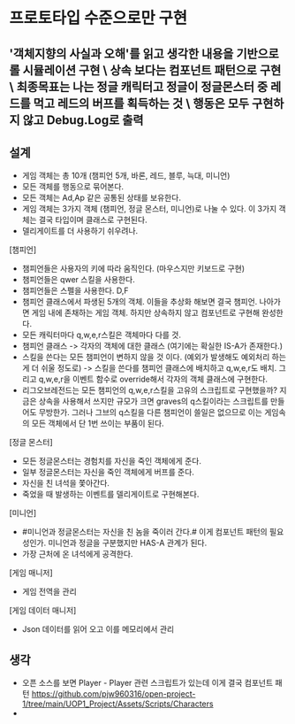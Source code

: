 # 프로토타입 수준으로만 구현
## '객체지향의 사실과 오해'를 읽고 생각한 내용을 기반으로 롤 시뮬레이션 구현 \ 상속 보다는 컴포넌트 패턴으로 구현 \ 최종목표는 나는 정글 캐릭터고 정글이 정글몬스터 중 레드를 먹고 레드의 버프를 획득하는 것 \ 행동은 모두 구현하지 않고 Debug.Log로 출력

## 설계
- 게임 객체는 총 10개 (챔피언 5개, 바론, 레드, 블루, 늑대, 미니언)
- 모든 객체를 행동으로 묶어본다.
- 모든 객체는 Ad,Ap 같은 공통된 상태를 보유한다.
- 게임 객체는 3가지 객체 (챔피언, 정글 몬스터, 미니언)로 나눌 수 있다. 이 3가지 객체는 결국 타입이며 클래스로 구현된다.
- 델리게이트를 더 사용하기 쉬우려나.

[챔피언]
- 챔피언들은 사용자의 키에 따라 움직인다. (마우스지만 키보드로 구현)
- 챔피언들은 qwer 스킬을 사용한다.
- 챔피언들은 스펠을 사용한다. D,F
- 챔피언 클래스에서 파생된 5개의 객체. 이들을 추상화 해보면 결국 챔피언. 나아가면 게임 내에 존채하는 게임 객체. 하지만 상속하지 않고 컴포넌트로 구현해 완성한다.
- 모든 캐릭터마다 q,w,e,r스킬은 객체마다 다를 것. 
- 챔피언 클래스 -> 각자의 객체에 대한 클래스 (여기에는 확실한 IS-A가 존재한다.)
- 스킬을 쓴다는 모든 챔피언이 변하지 않을 것 이다. (예외가 발생해도 예외처리 하는게 더 쉬울 정도로) -> 스킬을 쓴다를 챔피언 클래스에 배치하고 q,w,e,r도 배치. 그리고 q,w,e,r을 이벤트 함수로 override해서 각자의 객체 클래스에 구현한다.
- 리그오브레전드는 모든 챔피언의 q,w,e,r스킬을 고유의 스크립트로 구현했을까? 지금은 상속을 사용해서 쓰지만 규모가 크면 graves의 q스킬이라는 스크립트를 만들어도 무방한가. 그러나 그브의 q스킬을 다른 챔피언이 쓸일은 없으므로 이는 게임속의 모든 객체에서 단 1번 쓰이는 부품이 된다.

[정글 몬스터]
- 모든 정글몬스터는 경험치를 자신을 죽인 객체에게 준다. 
- 일부 정글몬스터는 자신을 죽인 객체에게 버프를 준다.
- 자신을 친 녀석을 쫓아간다.
- 죽었을 때 발생하는 이벤트를 델리게이트로 구현해본다.

[미니언]
- #미니언과 정글몬스터는 자신을 친 놈을 죽이러 간다.# 이게 컴포넌트 패턴의 필요성인가. 미니언과 정글을 구분했지만 HAS-A 관계가 된다. 
- 가장 근처에 온 녀석에게 공격한다.

[게임 매니저]
- 게임 전역을 관리

[게임 데이터 매니저]
- Json 데이터를 읽어 오고 이를 메모리에서 관리

## 생각
- 오픈 소스를 보면 Player - Player 관련 스크립트가 있는데 이게 결국 컴포넌트 패턴 https://github.com/pjw960316/open-project-1/tree/main/UOP1_Project/Assets/Scripts/Characters
- 